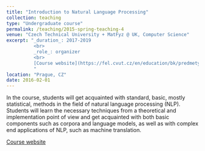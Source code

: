 ```yaml
---
title: "Introduction to Natural Language Processing"
collection: teaching
type: "Undergraduate course"
permalink: /teaching/2015-spring-teaching-4
venue: "Czech Technical University + MatFyz @ UK, Computer Science"
excerpt: "_duration_: 2017-2019
          <br>
          _role_: organizer
          <br>
          [Course website](https://fel.cvut.cz/en/education/bk/predmety/48/78/p4878206.html)
          "
location: "Prague, CZ"
date: 2016-02-01
---
```


In the course, students will get acquainted with standard, basic, mostly statistical, methods in the field of natural language processing (NLP). Students will learn the necessary techniques from a theoretical and implementation point of view and get acquainted with both basic components such as corpora and language models, as well as with complex end applications of NLP, such as machine translation.

[Course website](https://fel.cvut.cz/en/education/bk/predmety/48/78/p4878206.html)